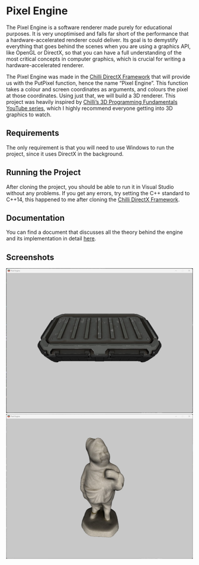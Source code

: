 # Pixel Engine

The Pixel Engine is a software renderer made purely for educational purposes. It is very unoptimised and falls far short of the performance that a hardware-accelerated renderer could deliver. Its goal is to demystify everything that goes behind the scenes when you are using a graphics API, like OpenGL or DirectX, so that you can have a full understanding of the most critical concepts in computer graphics, which is crucial for writing a hardware-accelerated renderer.

The Pixel Engine was made in the [Chilli DirectX Framework](https://github.com/planetchili/chili_framework) that will provide us with the PutPixel function, hence the name “Pixel Engine”. This function takes a colour and screen coordinates as arguments, and colours the pixel at those coordinates. Using just that, we will build a 3D renderer. This project was heavily inspired by [Chilli’s 3D Programming Fundamentals YouTube series](https://www.youtube.com/watch?v=uehGqieEbus&list=PLqCJpWy5Fohe8ucwhksiv9hTF5sfid8lA&ab_channel=ChiliTomatoNoodle), which I highly recommend everyone getting into 3D graphics to watch.

## Requirements
The only requirement is that you will need to use Windows to run the project, since it uses DirectX in the background.

## Running the Project
After cloning the project, you should be able to run it in Visual Studio without any problems. If you get any errors, try setting the C++ standard to C++14, this happened to me after cloning the [Chilli DirectX Framework](https://github.com/planetchili/chili_framework).

## Documentation
You can find a document that discusses all the theory behind the engine and its implementation in detail [here](https://docs.google.com/document/d/1xWjy3uPwlTREEfZ6n3kIMqPDFHllUxOU0w7RhLeziE0/edit?usp=sharing).

## Screenshots
![SciFi Box](https://github.com/ivan2532/Pixel-Engine/blob/master/SciFiBoxPreview.jpg?raw=true)
![Gnome Figure](https://github.com/ivan2532/Pixel-Engine/blob/master/GnomeFigurePreview.jpg?raw=true)

